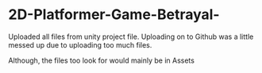 # 2D-Platformer-Game-Betrayal-

Uploaded all files from unity project file. Uploading on to Github was a little messed up due to uploading too much files.

Although, the files too look for would mainly be in Assets 
